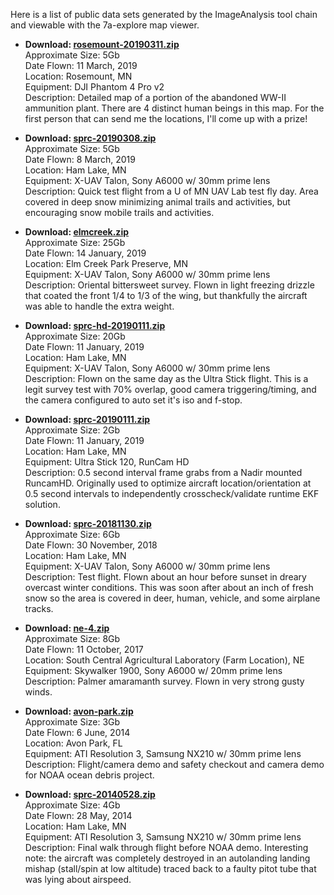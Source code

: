 Here is a list of public data sets generated by the ImageAnalysis tool
chain and viewable with the 7a-explore map viewer.

- <b>Download: [rosemount-20190311.zip](https://drive.google.com/open?id=1uOwj1HaLHD0a6RZotO7nVpYpkDF_fEas)</b><br>
  Approximate Size: 5Gb<br>
  Date Flown: 11 March, 2019<br>
  Location: Rosemount, MN<br>
  Equipment: DJI Phantom 4 Pro v2<br>
  Description: Detailed map of a portion of the abandoned WW-II
  ammunition plant.  There are 4 distinct human beings in this map.
  For the first person that can send me the locations, I'll come up
  with a prize!

- <b>Download: [sprc-20190308.zip](https://drive.google.com/open?id=15ud5xWzAxbk-AwRv0_NVE2honAVGDmlE)</b><br>
  Approximate Size: 5Gb<br>
  Date Flown: 8 March, 2019<br>
  Location: Ham Lake, MN<br>
  Equipment: X-UAV Talon, Sony A6000 w/ 30mm prime lens<br>
  Description: Quick test flight from a U of MN UAV Lab test fly day.
  Area covered in deep snow minimizing animal trails and activities,
  but encouraging snow mobile trails and activities.

- <b>Download: [elmcreek.zip](https://drive.google.com/file/d/1fE02t4SJKeAKej9dLCZH0DSjzNeNIpOk)</b><br>
  Approximate Size: 25Gb<br>
  Date Flown: 14 January, 2019<br>
  Location: Elm Creek Park Preserve, MN<br>
  Equipment: X-UAV Talon, Sony A6000 w/ 30mm prime lens<br>
  Description: Oriental bittersweet survey.  Flown in light freezing
  drizzle that coated the front 1/4 to 1/3 of the wing, but thankfully
  the aircraft was able to handle the extra weight.

- <b>Download: [sprc-hd-20190111.zip](https://drive.google.com/open?id=1jf4Hr9SwsLmT27BwwELpvONOpYCGnjm7)</b><br>
  Approximate Size: 20Gb<br>
  Date Flown: 11 January, 2019<br>
  Location: Ham Lake, MN<br>
  Equipment: X-UAV Talon, Sony A6000 w/ 30mm prime lens<br>
  Description: Flown on the same day as the Ultra Stick flight.  This
  is a legit survey test with 70% overlap, good camera
  triggering/timing, and the camera configured to auto set it's iso
  and f-stop.

- <b>Download: [sprc-20190111.zip](https://drive.google.com/file/d/1XkyKnBsJHfxQ2Wty-keN9SP5eAbEFeLw)</b><br>
  Approximate Size: 2Gb<br>
  Date Flown: 11 January, 2019<br>
  Location: Ham Lake, MN<br>
  Equipment: Ultra Stick 120, RunCam HD<br>
  Description: 0.5 second interval frame grabs from a Nadir mounted
  RuncamHD.  Originally used to optimize aircraft location/orientation
  at 0.5 second intervals to independently crosscheck/validate runtime
  EKF solution.

- <b>Download: [sprc-20181130.zip](https://drive.google.com/open?id=1_b53l6QGuxpFWMlDobTr08J6TO37f45p)</b><br>
  Approximate Size: 6Gb<br>
  Date Flown: 30 November, 2018<br>
  Location: Ham Lake, MN<br>
  Equipment: X-UAV Talon, Sony A6000 w/ 30mm prime lens<br>
  Description: Test flight.  Flown about an hour before sunset in dreary
  overcast winter conditions.  This was soon after about an inch of fresh
  snow so the area is covered in deer, human, vehicle, and some airplane
  tracks.

- <b>Download: [ne-4.zip](https://drive.google.com/file/d/1aBV4Klc-9Kh-mEl_I2XZSLewRrPGhHs3)</b><br>
  Approximate Size: 8Gb<br>
  Date Flown: 11 October, 2017<br>
  Location: South Central Agricultural Laboratory (Farm Location), NE<br>
  Equipment: Skywalker 1900, Sony A6000 w/ 20mm prime lens<br>
  Description: Palmer amaramanth survey.  Flown in very strong gusty winds.

- <b>Download: [avon-park.zip](https://drive.google.com/file/d/1cIgT1YTbuteyqUTp8YWm4vg74oTvMg8B/view?usp=sharing)</b><br>
  Approximate Size: 3Gb<br>
  Date Flown: 6 June, 2014<br>
  Location: Avon Park, FL<br>
  Equipment: ATI Resolution 3, Samsung NX210 w/ 30mm prime lens<br>
  Description: Flight/camera demo and safety checkout and camera demo
  for NOAA ocean debris project.

- <b>Download: [sprc-20140528.zip](https://drive.google.com/file/d/14KI57poxN7LIvcHfPDgv6MWLdgM5IHii)</b><br>
  Approximate Size: 4Gb<br>
  Date Flown: 28 May, 2014<br>
  Location: Ham Lake, MN<br>
  Equipment: ATI Resolution 3, Samsung NX210 w/ 30mm prime lens<br>
  Description: Final walk through flight before NOAA demo.
  Interesting note: the aircraft was completely destroyed in an
  autolanding landing mishap (stall/spin at low altitude) traced back
  to a faulty pitot tube that was lying about airspeed.
